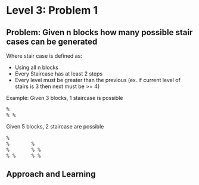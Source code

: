 # Level 3: Problem 1 #

## Problem: Given n blocks how many possible stair cases can be generated ##
Where stair case is defined as:
- Using all n blocks
- Every Staircase has at least 2 steps
- Every level must be greater than the previous (ex. if current level of stairs is 3 then next must be >= 4)

Example:
Given 3 blocks, 1 staircase is possible
<pre>
%
% %
</pre>
Given 5 blocks, 2 staircase are possible
<pre>
%       
%       %
%       % %
% %     % %
</pre>
## Approach and Learning ##
